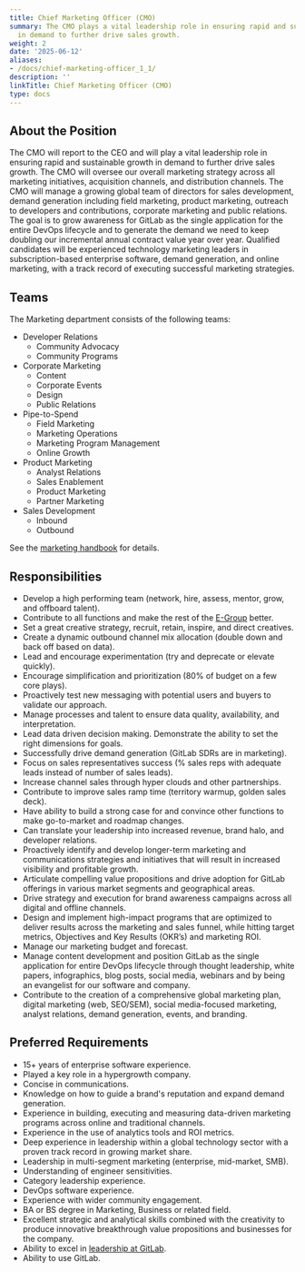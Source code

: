 ```yaml
---
title: Chief Marketing Officer (CMO)
summary: The CMO plays a vital leadership role in ensuring rapid and sustainable growth
  in demand to further drive sales growth.
weight: 2
date: '2025-06-12'
aliases:
- /docs/chief-marketing-officer_1_1/
description: ''
linkTitle: Chief Marketing Officer (CMO)
type: docs
---
```


## About the Position

The CMO will report to the CEO and will play a vital leadership role in ensuring rapid and sustainable growth in demand to further drive sales growth. The CMO will oversee our overall marketing strategy across all marketing initiatives, acquisition channels, and distribution channels. The CMO will manage a growing global team of directors for sales development, demand generation including field marketing, product marketing, outreach to developers and contributions, corporate marketing and public relations. The goal is to grow awareness for GitLab as the single application for the entire DevOps lifecycle and to generate the demand we need to keep doubling our incremental annual contract value year over year. Qualified candidates will be experienced technology marketing leaders in subscription-based enterprise software, demand generation, and online marketing, with a track record of executing successful marketing strategies.

## Teams

The Marketing department consists of the following teams:

- Developer Relations
  - Community Advocacy
  - Community Programs
- Corporate Marketing
  - Content
  - Corporate Events
  - Design
  - Public Relations
- Pipe-to-Spend
  - Field Marketing
  - Marketing Operations
  - Marketing Program Management
  - Online Growth
- Product Marketing
  - Analyst Relations
  - Sales Enablement
  - Product Marketing
  - Partner Marketing
- Sales Development
  - Inbound
  - Outbound

See the [marketing handbook](/handbook/marketing/) for details.

## Responsibilities

- Develop a high performing team (network, hire, assess, mentor, grow, and offboard talent).
- Contribute to all functions and make the rest of the [E-Group](/handbook/company/structure/#e-group) better.
- Set a great creative strategy, recruit, retain, inspire, and direct creatives.
- Create a dynamic outbound channel mix allocation (double down and back off based on data).
- Lead and encourage experimentation (try and deprecate or elevate quickly).
- Encourage simplification and prioritization (80% of budget on a few core plays).
- Proactively test new messaging with potential users and buyers to validate our approach.
- Manage processes and talent to ensure data quality, availability, and interpretation.
- Lead data driven decision making. Demonstrate the ability to set the right dimensions for goals.
- Successfully drive demand generation (GitLab SDRs are in marketing).
- Focus on sales representatives success (% sales reps with adequate leads instead of number of sales leads).
- Increase channel sales through hyper clouds and other partnerships.
- Contribute to improve sales ramp time (territory warmup, golden sales deck).
- Have ability to build a strong case for and convince other functions to make go-to-market and roadmap changes.
- Can translate your leadership into increased revenue, brand halo, and developer relations.
- Proactively identify and develop longer-term marketing and communications strategies and initiatives that will result in increased visibility and profitable growth.
- Articulate compelling value propositions and drive adoption for GitLab offerings in various market segments and geographical areas.
- Drive strategy and execution for brand awareness campaigns across all digital and offline channels.
- Design and implement high-impact programs that are optimized to deliver results across the marketing and sales funnel, while hitting target metrics, Objectives and Key Results (OKR’s) and marketing ROI.
- Manage our marketing budget and forecast.
- Manage content development and position GitLab as the single application for entire DevOps lifecycle through thought leadership, white papers, infographics, blog posts, social media, webinars and by being an evangelist for our software and company.
- Contribute to the creation of a comprehensive global marketing plan, digital marketing (web, SEO/SEM), social media-focused marketing, analyst relations, demand generation, events, and branding.

## Preferred Requirements

- 15+ years of enterprise software experience.
- Played a key role in a hypergrowth company.
- Concise in communications.
- Knowledge on how to guide a brand's reputation and expand demand generation.
- Experience in building, executing and measuring data-driven marketing programs across online and traditional channels.
- Experience in the use of analytics tools and ROI metrics.
- Deep experience in leadership within a global technology sector with a proven track record in growing market share.
- Leadership in multi-segment marketing (enterprise, mid-market, SMB).
- Understanding of engineer sensitivities.
- Category leadership experience.
- DevOps software experience.
- Experience with wider community engagement.
- BA or BS degree in Marketing, Business or related field.
- Excellent strategic and analytical skills combined with the creativity to produce innovative breakthrough value propositions and businesses for the company.
- Ability to excel in [leadership at GitLab](/handbook/company/structure/#e-group).
- Ability to use GitLab.

